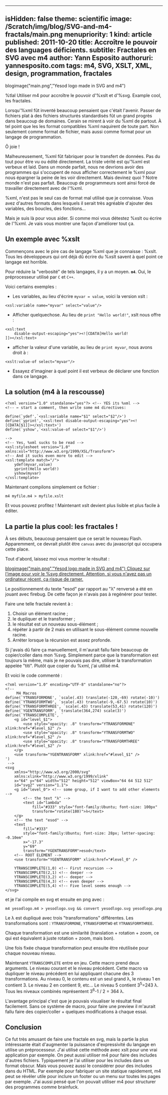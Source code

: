 -----
isHidden:       false
theme: scientific
image: /Scratch/img/blog/SVG-and-m4-fractals/main.png
menupriority:   1
kind:           article
published: 2011-10-20
title: Accroître le pouvoir des languages déficients.
subtitle: Fractales en SVG avec m4
author: Yann Esposito
authoruri: yannesposito.com
tags:  m4, SVG, XSLT, XML, design, programmation, fractales
-----
blogimage("main.png","Yesod logo made in SVG and m4")

<div class="intro">

%tlal Utiliser m4 pour accroître le pouvoir d'%xslt et d'%svg. Example cool, les fractales.

</div>

Lorsqu'%xml fût inventé beaucoup pensaient que c'était l'avenir.
Passer de fichiers plat à des fichiers structurés standardisés fût un grand progrès dans beaucoup de domaines.
Cerain se mirent à voir du %xml de partout.
À tel point que les les format compatibles %xml naquirent de toute part.
Non seulement comme format de fichier, mais aussi comme format pour un langage de programmation.

Ô joie !

Malheureusement, %xml fût fabriquer pour le transfert de données.
Pas du tout pour être vu ou édité directement.
La triste vérité est qu'%xml est verbeux et laid.
Dans un monde parfait, nous ne devrions avoir des programmes qui s'occupent de nous afficher correctement le %xml pour nous épargner la peine de les voir directement.
Mais devinez quoi ?
Notre monde n'est pas parfait. 
Beaucoup de programmeurs sont ainsi forcé de travailler
directement avec de l'%xml.

%xml, n'est pas le seul cas de format mal utilisé que je connaisse.
Vous avez d'autres formats dans lesquels il serait très agréable d'ajouter des variables, des boucles, des fonctions...

Mais je suis là pour vous aider.
Si comme moi vous détestez %xslt ou écrire de l'%xml.
Je vais vous montrer une façon d'améliorer tout ça.

## Un exemple avec %xslt

Commençons avec le pire cas de langage %xml que je connaisse : %xslt.
Tous les développeurs qui ont déjà dû écrire du %xslt savent à quel point ce langage est horrible.

Pour réduire la "verbosité" de tels langages, il y a un moyen.
**`m4`**.
Oui, le préprocesseur utilisé par `C` et `C++`.

Voici certains exemples :

- Les variables, au lieu d'écrire `myvar = value`, voici la version <sc>xslt</sc> :

~~~~~~ {.xml}
<xsl:variable name="myvar" select="value"/>
~~~~~~

- Afficher quelquechose. Au lieu de `print "Hello world!"`, <sc>xslt</sc> nous offre :

~~~~~~ {.xml}
<xsl:text 
    disable-output-escaping="yes"><![CDATA[Hello world!
]]></xsl:text>
~~~~~~

- afficher la valeur d'une variable, au lieu de `print myvar`, nous avons droit à :

~~~~~~ {.xml}
<xslt:value-of select="myvar"/>
~~~~~~

- Essayez d'imaginer à quel point il est verbeux de déclarer une fonction dans ce langage.

## La solution (m4 à la rescousse)

~~~~~~ {.xml}
<?xml version="1.0" standalone="yes"?> <!-- YES its %xml -->
<!-- ← start a comment, then write some m4 directives:

define(`ydef',`<xsl:variable name="$1" select="$2"/>')
define(`yprint',`<xsl:text disable-output-escaping="yes"><![CDATA[$1]]></xsl:text>')
define(`yshow',`<xsl:value-of select="$1"/>')

-->
<!-- Yes, %xml sucks to be read -->
<xsl:stylesheet version="1.0" xmlns:xsl="http://www.w3.org/1999/XSL/Transform">
<!-- And it sucks even more to edit -->
<xsl:template match="/">
    ydef(myvar,value)
    yprint(Hello world!)
    yshow(myvar)
</xsl:template>
~~~~~~

Maintenant compilons simplement ce fichier :

~~~~~~ {.zsh}
m4 myfile.m4 > myfile.xslt
~~~~~~

Et vous pouvez profitez ! Maintenant <sc>xslt</sc> devient plus lisible et plus facile à éditer.

## La partie la plus cool: les fractales !

À ses débuts, beaucoup pensaient que ce serait le nouveau Flash. Apparemment, ce devrait plutôt être `canvas` avec du javascript qui occupera cette place.

Tout d'abord, laissez moi vous montrer le résultat :

<a href="/Scratch/img/blog/SVG-and-m4-fractals/main.svg">
blogimage("main.png","Yesod logo made in SVG and m4")
Cliquez sur l'image pour voir le %svg directement. Attention, si vous n'avez pas un ordinateur récent, ça risque de ramer.
</a>

Le positionnement du texte "esod" par rapport au "λ" renversé a été en jouant avec firebug. De cette façon je n'avais pas à regénérer pour tester.

Faire une telle fractale revient à :

1. Choisir un élément racine ;
2. le dupliquer et le transformer ;
3. le résultat est un nouveau sous-élément ;
4. répéter à partir de 2 mais en utilisant le sous-élément comme nouvelle racine.
5. Arréter lorsque la récursion est assez profonde.

Si j'avais dû faire ça manuellement, il m'aurait fallu faire beaucoup de copier/coller dans mon %svg.
Simplement parce que la transformation est toujours la même, mais je ne pouvais pas dire, utiliser la transformation appelée "titi".
Plutôt que copier du %xml, j'ai utilisé m4.

Et voici le code commenté :

~~~~~~ {.xml}
<?xml version="1.0" encoding="UTF-8" standalone="no"?>
<!--
     M4 Macros
define(`YTRANSFORMONE', `scale(.43) translate(-120,-69) rotate(-10)')
define(`YTRANSFORMTWO', `scale(.43) translate(-9,-67.5) rotate(10)')
define(`YTRANSFORMTHREE', `scale(.43) translate(53,41) rotate(120)')
define(`YGENTRANSFORM', `translate(364,274) scale(3)')
define(`YTRANSCOMPLETE', `
    <g id="level_$1">
        <use style="opacity: .8" transform="YTRANSFORMONE" xlink:href="#level_$2" />
        <use style="opacity: .8" transform="YTRANSFORMTWO" xlink:href="#level_$2" />
        <use style="opacity: .8" transform="YTRANSFORMTHREE" xlink:href="#level_$2" />
    </g>
    <use transform="YGENTRANSFORM" xlink:href="#level_$1" />
')
 -->
<svg 
    xmlns="http://www.w3.org/2000/svg" 
    xmlns:xlink="http://www.w3.org/1999/xlink"
    x="64" y="64" width="512" height="512" viewBox="64 64 512 512"
    id="svg2" version="1.1">
    <g id="level_0"> <!-- some group, if I want to add other elements -->
        <!-- the text "λ" -->
        <text id="lambda" 
            fill="#333" style="font-family:Ubuntu; font-size: 100px"
            transform="rotate(180)">λ</text>
    </g>
    <!-- the text "esod" -->
    <text 
        fill="#333" 
        style="font-family:Ubuntu; font-size: 28px; letter-spacing: -0.10em" 
        x="-17.3" 
        y="69" 
        transform="YGENTRANSFORM">esod</text>
    <!-- ROOT ELEMENT -->
    <use transform="YGENTRANSFORM" xlink:href="#level_0" />

    YTRANSCOMPLETE(1,0) <!-- First recursion -->
    YTRANSCOMPLETE(2,1) <!-- deeper -->
    YTRANSCOMPLETE(3,2) <!-- deeper -->
    YTRANSCOMPLETE(4,3) <!-- even deeper -->
    YTRANSCOMPLETE(5,4) <!-- Five level seems enough -->
</svg>
~~~~~~

et je l'ai compile en <sc>svg</sc> et ensuite en <sc>png</sc> avec :

~~~~~~ {.zsh}
m4 yesodlogo.m4 > yesodlogo.svg && convert yesodlogo.svg yesodlogo.png
~~~~~~

Le λ est dupliqué avec trois "transformations" différentes. Les transformations sont : `YTRANSFORMONE`, `YTRANSFORMTWO` et `YTRANSFORMTHREE`.

Chaque transformation est une similarité (translation + rotation + zoom, ce qui est équivalent à juste rotation + zoom, mais bon).

Une fois fixée chaque transformation peut ensuite être réutilisée pour chaque nouveau niveau.

Maintenant `YTRANSCOMPLETE` entre en jeu.
Cette macro prend deux arguments.
Le niveau courant et le niveau précédent.
Cette macro va dupliquer le niveau précédent en lui appliquant chacune des 3 transformations.
Au niveau 0, le contenu est un seul grand λ, le niveau 1 en contient 3. Le niveau 2 en contient 9, etc...
Le niveau 5 contient 3<sup>5</sup>=243 λ.
Tous les niveaux combinés représentent 3<sup>6</sup>-1 / 2 = 364 λ.

L'avantage principal c'est que je pouvais visualiser le résultat final facilement.
Sans ce système de macro, pour faire une preview il m'aurait fallu faire des copier/coller + quelques modifications à chaque essai.

## Conclusion

Ce fut très amusant de faire une fractale en <sc>svg</sc>, mais la partie la plus intéressante était d'augmenter la puissance d'expressivité du langage en utilise un préprocesseur.
J'ai utilisé cette méthode avec <sc>xslt</sc> pour une vrai application par exemple.
On peut aussi utiliser m4 pour faire des includes d'autres fichiers.
Typiquement je l'ai utiliser pour les includes dans un format obscur.
Mais vous pouvez aussi le considérer pour des includes dans du HTML.
Par exemple pour fabriquer un site statique rapidement, m4 peut se révéler utile pour inclure un footer ou un menu sur toutes les pages par exemple.
J'ai aussi pensé que l'on pouvait utiliser m4 pour structurer des programmes comme brainfuck.
